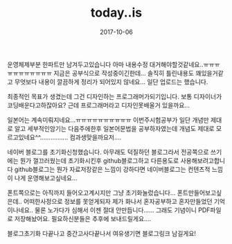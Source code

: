 ﻿---
layout: post
title:  "today..is"
date:   2017-10-06
excerpt: "오늘하루 있었던일과 생각을 적는 일기"
activity: true
tag:
- daily


comments: true
---
운영체제부분 한파트만 남겨두고있습니다
아마 내용수정 대거해야할것같네요..ㅠㅠㅠㅠㅠㅠㅠㅠㅠㅠㅠ
지금은 공부식으로 작성중이긴한데... 솔직히 틀린내용도 꽤있을거같고
무엇보다 내용이 깔끔하게 정리가 되어있지 않네요...
일단 업로드는 했습니다.

최종적인 목표가 생겼는데
그건 디자인하는 프로그래머가되기입니다.
보통 디자이너가 코딩배운다고하잖아요?
근데 프로그래머라고 디자인못배울거 있을까요...

일본어는 계속미뤄지네요...ㅠㅠㅠㅠㅠㅠㅠㅠㅠㅠ
이번주시험공부가 일단 개념만 제대로 알고 세부적인암기는 다음주에한후 일본어문법을 공부하자였는데
개념도 제대로 모르고있네요^^................
컴과생맞을까요저....

네이버 블로그를 초기화신청했습니다.
아무래도 덕질하던 블로그라서 전공쪽으로 쓰기에는 뭔가 껄끄러웠는데
초기화시킨후 github블로그하고 다른용도로 사용해보려고합니다
github블로그는 뭔가 자료저장같은 느낌이 강하다면
네이버블로그는 컨텐츠적 느낌이 나게 운영해보고싶네요...

폰트쪽으로는 아직까지 들어오고계시지만
그냥 초기화눌렀습니다...
폰트만들어보고싶은데.. 어떠한사정으로 정보를 못얻게되자
제가 화나서 혼자공부하고 혼자만들었던 기억이나네요..
물론 노가다가 심해서 이젠 절대 안만듭니다......
그래도 기념이니 PDF파일로 저장해놨어요.
필요하신분들은 추후에 보내드릴게요....

블로그초기화 다끝나고 중간고사다끝나서 여유생기면
블로그링크 남길게요!